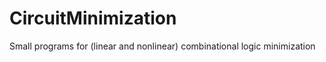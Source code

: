 CircuitMinimization
===================

Small programs for (linear and nonlinear) combinational logic minimization

